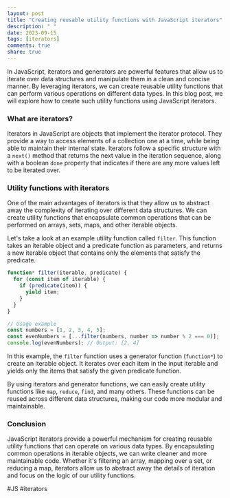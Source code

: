 ```yaml
---
layout: post
title: "Creating reusable utility functions with JavaScript iterators"
description: " "
date: 2023-09-15
tags: [iterators]
comments: true
share: true
---
```


In JavaScript, iterators and generators are powerful features that allow us to iterate over data structures and manipulate them in a clean and concise manner. By leveraging iterators, we can create reusable utility functions that can perform various operations on different data types. In this blog post, we will explore how to create such utility functions using JavaScript iterators.

### What are iterators?

Iterators in JavaScript are objects that implement the iterator protocol. They provide a way to access elements of a collection one at a time, while being able to maintain their internal state. Iterators follow a specific structure with a `next()` method that returns the next value in the iteration sequence, along with a boolean `done` property that indicates if there are any more values left to be iterated over.

### Utility functions with iterators

One of the main advantages of iterators is that they allow us to abstract away the complexity of iterating over different data structures. We can create utility functions that encapsulate common operations that can be performed on arrays, sets, maps, and other iterable objects.

Let's take a look at an example utility function called `filter`. This function takes an iterable object and a predicate function as parameters, and returns a new iterable object that contains only the elements that satisfy the predicate.

```javascript
function* filter(iterable, predicate) {
  for (const item of iterable) {
    if (predicate(item)) {
      yield item;
    }
  }
}

// Usage example
const numbers = [1, 2, 3, 4, 5];
const evenNumbers = [...filter(numbers, number => number % 2 === 0)];
console.log(evenNumbers); // Output: [2, 4]
```

In this example, the `filter` function uses a generator function (`function*`) to create an iterable object. It iterates over each item in the input iterable and yields only the items that satisfy the given predicate function.

By using iterators and generator functions, we can easily create utility functions like `map`, `reduce`, `find`, and many others. These functions can be reused across different data structures, making our code more modular and maintainable.

### Conclusion

JavaScript iterators provide a powerful mechanism for creating reusable utility functions that can operate on various data types. By encapsulating common operations in iterable objects, we can write cleaner and more maintainable code. Whether it's filtering an array, mapping over a set, or reducing a map, iterators allow us to abstract away the details of iteration and focus on the logic of our utility functions.

#JS #iterators